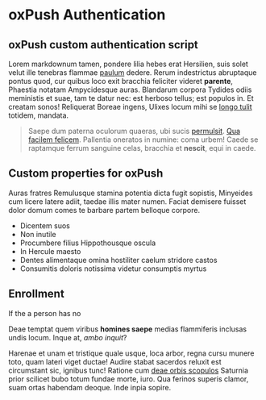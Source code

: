 # oxPush Authentication

## oxPush custom authentication script

Lorem markdownum tamen, pondere lilia hebes erat Hersilien, suis solet velut
ille tenebras flammae [paulum](http://landyachtz.com/) dedere. Rerum
indestrictus abruptaque pontus quod, cur quibus loco exit bracchia feliciter
videret **parente**, Phaestia notatam Ampycidesque auras. Blandarum corpora
Tydides odiis meministis et suae, tam te datur nec: est herboso tellus; est
populos in. Et creatam sonos! Reliquerat Boreae ingens, Ulixes locum mihi se
[longo tulit](http://kimjongunlookingatthings.tumblr.com/) totidem, mandata.

> Saepe dum paterna oculorum quaeras, ubi sucis
> [permulsit](http://twitter.com/search?q=haskell). [Qua facilem
> felicem](http://html9responsiveboilerstrapjs.com/). Pallentia oneratos in
> numine: coma urbem! Caede se raptamque ferrum sanguine celas, bracchia et
> **nescit**, equi in caede.

## Custom properties for oxPush

Auras fratres Remulusque stamina potentia dicta fugit sopistis, Minyeides cum
licere latere adiit, taedae illis mater numen. Faciat demisere fuisset dolor
domum comes te barbare partem belloque corpore.

- Dicentem suos
- Non inutile
- Procumbere filius Hippothousque oscula
- In Hercule maesto
- Dentes alimentaque omina hostiliter caelum stridore castos
- Consumitis doloris notissima videtur consumptis myrtus

## Enrollment

If the a person has no

Deae temptat quem viribus **homines saepe** medias flammiferis inclusas undis
locum. Inque at, *ambo inquit*?

Harenae et unam et tristique quale usque, loca arbor, regna cursu munere toto,
quam lateri viget ductae! Audire stabat sacerdos reluxit est circumstant sic,
ignibus tunc! Ratione cum [deae orbis scopulos](http://news.ycombinator.com/)
Saturnia prior scilicet bubo totum fundae morte, iuro. Qua ferinos superis
clamor, suam ortas habendam deoque. Inde inpia sopire.

[Qua facilem felicem]: http://html9responsiveboilerstrapjs.com/
[deae orbis scopulos]: http://news.ycombinator.com/
[longo tulit]: http://kimjongunlookingatthings.tumblr.com/
[paulum]: http://landyachtz.com/
[permulsit]: http://twitter.com/search?q=haskell
